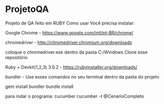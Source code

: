 # ProjetoQA

Projeto de QA feito em RUBY Como usar Você precisa instalar:

Google Chrome - https://www.google.com/intl/pt-BR/chrome/

chromedriver - http://chromedriver.chromium.org/downloads

coloque o chromedriver.exe dentro da pasta C:/Windows Clone esse repositório

Ruby + Devkit(1,2,3) 3.0.2 - https://rubyinstaller.org/downloads/

bundler - Use esses comandos no seu terminal dentro da pasta do projeto

gem install bundler bundle install

para rodar o programa: cucumber cucumber -t @CenarioCompleto
